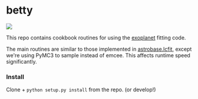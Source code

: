 # betty

<img src="https://github.com/lgbouma/betty/workflows/Tests/badge.svg">


This repo contains cookbook routines for using the
[exoplanet](https://github.com/exoplanet-dev/exoplanet) fitting code.

The main routines are similar to those implemented in
[astrobase.lcfit](https://astrobase.readthedocs.io/en/latest/astrobase.lcfit.html#),
except we're using PyMC3 to sample instead of emcee. This affects runtime speed
significantly.

### Install

Clone + `python setup.py install` from the repo. (or develop!)
